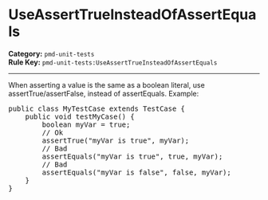# UseAssertTrueInsteadOfAssertEquals
**Category:** `pmd-unit-tests`<br/>
**Rule Key:** `pmd-unit-tests:UseAssertTrueInsteadOfAssertEquals`<br/>


-----

When asserting a value is the same as a boolean literal, use assertTrue/assertFalse, instead of assertEquals. Example:
<pre>
public class MyTestCase extends TestCase {
	public void testMyCase() {
		boolean myVar = true;
		// Ok
		assertTrue("myVar is true", myVar);
		// Bad
		assertEquals("myVar is true", true, myVar);
		// Bad
		assertEquals("myVar is false", false, myVar);
	}
}
</pre>
